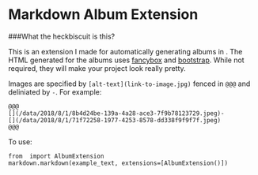 # Markdown Album Extension

###What the heckbiscuit is this?

This is an extension I made for automatically generating albums in . The HTML generated for the albums uses [fancybox](http://fancybox.net/) and [bootstrap](https://getbootstrap.com/). While not required, they will make your project look really pretty.

Images are specified by `[alt-text](link-to-image.jpg)` fenced in `@@@` and deliniated by `-`. For example:

```
@@@
[](/data/2018/8/1/8b4d24be-139a-4a28-ace3-7f9b78123729.jpeg)-
[](/data/2018/8/1/71f72258-1977-4253-8578-dd338f9f9f7f.jpeg)
@@@
```

To use:

```
from  import AlbumExtension
markdown.markdown(example_text, extensions=[AlbumExtension()])
```

